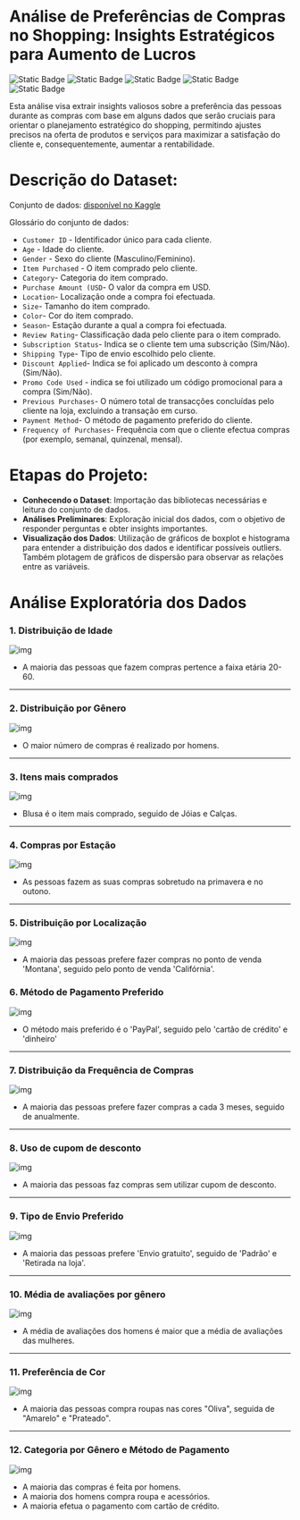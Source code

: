 # Análise de Preferências de Compras no Shopping: Insights Estratégicos para Aumento de Lucros

![Static Badge](https://img.shields.io/badge/python-%233776AB?style=for-the-badge&logo=python&logoColor=white)
![Static Badge](https://img.shields.io/badge/NumPy-013243?style=for-the-badge&logo=numpy&logoColor=white)
![Static Badge](https://img.shields.io/badge/pandas-%23150458?style=for-the-badge&logo=pandas&logoColor=white)
![Static Badge](https://img.shields.io/badge/matplotlib-%23135F9B?style=for-the-badge)
![Static Badge](https://img.shields.io/badge/seaborn-%23444876?style=for-the-badge)

Esta análise visa extrair insights valiosos sobre a preferência das pessoas durante as compras com base em alguns dados que serão cruciais para orientar o planejamento estratégico do shopping, permitindo ajustes precisos na oferta de produtos e serviços para maximizar a satisfação do cliente e, consequentemente, aumentar a rentabilidade.

# Descrição do Dataset:

Conjunto de dados: [disponível no Kaggle](https://www.kaggle.com/datasets/iamsouravbanerjee/customer-shopping-trends-dataset)

Glossário do conjunto de dados:

* `Customer ID` -  Identificador único para cada cliente.
* `Age` - Idade do cliente.
* `Gender` - Sexo do cliente (Masculino/Feminino).
* `Item Purchased` - O item comprado pelo cliente.
* `Category`- Categoria do item comprado.
* `Purchase Amount (USD`- O valor da compra em USD.
* `Location`- Localização onde a compra foi efectuada.
* `Size`- Tamanho do item comprado.
* `Color`- Cor do item comprado.
* `Season`- Estação durante a qual a compra foi efectuada.
* `Review Rating`- Classificação dada pelo cliente para o item comprado.
* `Subscription Status`- Indica se o cliente tem uma subscrição (Sim/Não).
* `Shipping Type`- Tipo de envio escolhido pelo cliente.
* `Discount Applied`- Indica se foi aplicado um desconto à compra (Sim/Não).
* `Promo Code Used` - indica se foi utilizado um código promocional para a compra (Sim/Não).
* `Previous Purchases`- O número total de transacções concluídas pelo cliente na loja, excluindo a transação em curso.
* `Payment Method`- O método de pagamento preferido do cliente.
* `Frequency of Purchases`- Frequência com que o cliente efectua compras (por exemplo, semanal, quinzenal, mensal).

# Etapas do Projeto:

* **Conhecendo o Dataset**: Importação das bibliotecas necessárias e leitura do conjunto de dados.
* **Análises Preliminares**: Exploração inicial dos dados, com o objetivo de responder perguntas e obter insights importantes.
* **Visualização dos Dados**: Utilização de gráficos de boxplot e histograma para entender a distribuição dos dados e identificar possíveis outliers. Também plotagem de gráficos de dispersão para observar as relações entre as variáveis.

# Análise Exploratória dos Dados

### 1. Distribuição de Idade

![img](imagens/01.png)

- A maioria das pessoas que fazem compras pertence a faixa etária 20-60.

---

### 2. Distribuição por Gênero

![img](imagens/02.png)

- O maior número de compras é realizado por homens.

---

### 3. Itens mais comprados

![img](imagens/03.png)

- Blusa é o item mais comprado, seguido de Jóias e Calças.

---

### 4. Compras por Estação

![img](imagens/04.png)

- As pessoas fazem as suas compras sobretudo na primavera e no outono.

---

### 5. Distribuição por Localização

![img](imagens/05.png)

- A maioria das pessoas prefere fazer compras no ponto de venda 'Montana', seguido pelo ponto de venda 'Califórnia'.

### 6. Método de Pagamento Preferido

![img](imagens/06.png)

- O método mais preferido é o 'PayPal', seguido pelo 'cartão de crédito' e 'dinheiro'

---

### 7. Distribuição da Frequência de Compras

![img](imagens/07.png)

- A maioria das pessoas prefere fazer compras a cada 3 meses, seguido de anualmente.

---

### 8. Uso de cupom de desconto

![img](imagens/08.png)

- A maioria das pessoas faz compras sem utilizar cupom de desconto.

---

### 9. Tipo de Envio Preferido

![img](imagens/09.png)

- A maioria das pessoas prefere 'Envio gratuito', seguido de 'Padrão' e 'Retirada na loja'.

---

### 10. Média de avaliações por gênero

![img](imagens/10.png)

- A média de avaliações dos homens é maior que a média de avaliações das mulheres.

---

### 11. Preferência de Cor

![img](imagens/11.png)

- A maioria das pessoas compra roupas nas cores "Oliva", seguida de "Amarelo" e "Prateado".

---

### 12. Categoria por Gênero e Método de Pagamento

![img](imagens/12.png)

- A maioria das compras é feita por homens.
- A maioria dos homens compra roupa e acessórios.
- A maioria efetua o pagamento com cartão de crédito.




